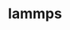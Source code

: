 ---
title: "lammps"
layout: cache
categories: [package, develop-2023-10-29]
meta: {"versions": ["20230802"], "compilers": ["cce@=15.0.1", "gcc@=11.4.0", "gcc@=7.3.1", "gcc@=9.4.0", "oneapi@=2023.2.0"], "oss": ["amzn2", "rhel8", "ubuntu20.04"], "platforms": ["linux"], "targets": ["aarch64", "neoverse_n1", "neoverse_v1", "ppc64le", "x86_64_v3", "zen4"], "stacks": ["aws-isc", "aws-isc-aarch64", "e4s", "e4s-cray-rhel", "e4s-neoverse_v1", "e4s-oneapi", "e4s-power", "root"], "num_specs": 8, "num_specs_by_stack": {"root": 8, "aws-isc-aarch64": 2, "aws-isc": 1, "e4s-cray-rhel": 1, "e4s-neoverse_v1": 1, "e4s-power": 1, "e4s": 1, "e4s-oneapi": 1}}
spec_details: [{"hash": "pefnz3dzdnqletabz7pskbfsj25mqbfx", "compiler": "gcc@=7.3.1", "versions": ["20230802"], "os": "amzn2", "platform": "linux", "target": "aarch64", "variants": ["~adios", "~amoeba", "~asphere", "~atc", "~awpmd", "~bocs", "~body", "~bpm", "~brownian", "build_system=cmake", "build_type=Release", "~cg-dna", "~cg-spica", "~class2", "~colloid", "~colvars", "~compress", "~coreshell", "~cuda", "~cuda_mps", "~dielectric", "~diffraction", "~dipole", "~dpd-basic", "~dpd-meso", "~dpd-react", "~dpd-smooth", "~drude", "~eff", "~electrode", "~exceptions", "~extra-compute", "~extra-dump", "~extra-fix", "~extra-molecule", "~extra-pair", "~fep", "~ffmpeg", "fftw_precision=double", "generator=make", "gpu_precision=mixed", "~granular", "~h5md", "~intel", "~interlayer", "~ipo", "~jpeg", "~kim", "~kokkos", "+kspace", "lammps_sizes=smallbig", "~latboltz", "~lepton", "+lib", "~machdyn", "~manifold", "+manybody", "~mc", "~meam", "~mesont", "~mgpt", "~misc", "~ml-hdnnp", "~ml-iap", "~ml-pod", "~ml-rann", "~ml-snap", "~mofff", "+molecule", "~molfile", "+mpi", "~mpiio", "~netcdf", "~opencl", "+openmp", "~openmp-package", "~opt", "~orient", "~peri", "~phonon", "~plugin", "~plumed", "~png", "~poems", "~ptm", "~python", "~qeq", "~qtb", "~reaction", "~reaxff", "~replica", "+rigid", "~rocm", "~shock", "~smtbq", "~sph", "~spin", "~srd", "~tally", "~uef", "~voronoi", "~vtk", "~yaff"], "stacks": ["root", "aws-isc-aarch64"], "size": "-", "tarball": "https://binaries.spack.io/develop-2023-10-29/build_cache/linux-amzn2-aarch64/gcc-7.3.1/lammps-20230802/linux-amzn2-aarch64-gcc-7.3.1-lammps-20230802-pefnz3dzdnqletabz7pskbfsj25mqbfx.spack"}, {"hash": "dm6vmeg3mwolrtu3evvzz2vjgkvneyfr", "compiler": "gcc@=7.3.1", "versions": ["20230802"], "os": "amzn2", "platform": "linux", "target": "neoverse_n1", "variants": ["~adios", "~amoeba", "~asphere", "~atc", "~awpmd", "~bocs", "~body", "~bpm", "~brownian", "build_system=cmake", "build_type=Release", "~cg-dna", "~cg-spica", "~class2", "~colloid", "~colvars", "~compress", "~coreshell", "~cuda", "~cuda_mps", "~dielectric", "~diffraction", "~dipole", "~dpd-basic", "~dpd-meso", "~dpd-react", "~dpd-smooth", "~drude", "~eff", "~electrode", "~exceptions", "~extra-compute", "~extra-dump", "~extra-fix", "~extra-molecule", "~extra-pair", "~fep", "~ffmpeg", "fftw_precision=double", "generator=make", "gpu_precision=mixed", "~granular", "~h5md", "~intel", "~interlayer", "~ipo", "~jpeg", "~kim", "~kokkos", "+kspace", "lammps_sizes=smallbig", "~latboltz", "~lepton", "+lib", "~machdyn", "~manifold", "+manybody", "~mc", "~meam", "~mesont", "~mgpt", "~misc", "~ml-hdnnp", "~ml-iap", "~ml-pod", "~ml-rann", "~ml-snap", "~mofff", "+molecule", "~molfile", "+mpi", "~mpiio", "~netcdf", "~opencl", "+openmp", "~openmp-package", "~opt", "~orient", "~peri", "~phonon", "~plugin", "~plumed", "~png", "~poems", "~ptm", "~python", "~qeq", "~qtb", "~reaction", "~reaxff", "~replica", "+rigid", "~rocm", "~shock", "~smtbq", "~sph", "~spin", "~srd", "~tally", "~uef", "~voronoi", "~vtk", "~yaff"], "stacks": ["root", "aws-isc-aarch64"], "size": "-", "tarball": "https://binaries.spack.io/develop-2023-10-29/build_cache/linux-amzn2-neoverse_n1/gcc-7.3.1/lammps-20230802/linux-amzn2-neoverse_n1-gcc-7.3.1-lammps-20230802-dm6vmeg3mwolrtu3evvzz2vjgkvneyfr.spack"}, {"hash": "zg6eflls5u27vc762dmnbur4zb7vtotg", "compiler": "gcc@=7.3.1", "versions": ["20230802"], "os": "amzn2", "platform": "linux", "target": "x86_64_v3", "variants": ["~adios", "~amoeba", "~asphere", "~atc", "~awpmd", "~bocs", "~body", "~bpm", "~brownian", "build_system=cmake", "build_type=Release", "~cg-dna", "~cg-spica", "~class2", "~colloid", "~colvars", "~compress", "~coreshell", "~cuda", "~cuda_mps", "~dielectric", "~diffraction", "~dipole", "~dpd-basic", "~dpd-meso", "~dpd-react", "~dpd-smooth", "~drude", "~eff", "~electrode", "~exceptions", "~extra-compute", "~extra-dump", "~extra-fix", "~extra-molecule", "~extra-pair", "~fep", "~ffmpeg", "fftw_precision=double", "generator=make", "gpu_precision=mixed", "~granular", "~h5md", "~intel", "~interlayer", "~ipo", "~jpeg", "~kim", "~kokkos", "+kspace", "lammps_sizes=smallbig", "~latboltz", "~lepton", "+lib", "~machdyn", "~manifold", "+manybody", "~mc", "~meam", "~mesont", "~mgpt", "~misc", "~ml-hdnnp", "~ml-iap", "~ml-pod", "~ml-rann", "~ml-snap", "~mofff", "+molecule", "~molfile", "+mpi", "~mpiio", "~netcdf", "~opencl", "+openmp", "~openmp-package", "~opt", "~orient", "~peri", "~phonon", "~plugin", "~plumed", "~png", "~poems", "~ptm", "~python", "~qeq", "~qtb", "~reaction", "~reaxff", "~replica", "+rigid", "~rocm", "~shock", "~smtbq", "~sph", "~spin", "~srd", "~tally", "~uef", "~voronoi", "~vtk", "~yaff"], "stacks": ["aws-isc", "root"], "size": "-", "tarball": "https://binaries.spack.io/develop-2023-10-29/build_cache/linux-amzn2-x86_64_v3/gcc-7.3.1/lammps-20230802/linux-amzn2-x86_64_v3-gcc-7.3.1-lammps-20230802-zg6eflls5u27vc762dmnbur4zb7vtotg.spack"}, {"hash": "bbncyzg5kc527htyiv3abohppbvcr2m3", "compiler": "cce@=15.0.1", "versions": ["20230802"], "os": "rhel8", "platform": "linux", "target": "zen4", "variants": ["~adios", "~amoeba", "~asphere", "~atc", "~awpmd", "~bocs", "~body", "~bpm", "~brownian", "build_system=cmake", "build_type=Release", "~cg-dna", "~cg-spica", "~class2", "~colloid", "~colvars", "~compress", "~coreshell", "~cuda", "~cuda_mps", "~dielectric", "~diffraction", "~dipole", "~dpd-basic", "~dpd-meso", "~dpd-react", "~dpd-smooth", "~drude", "~eff", "~electrode", "~exceptions", "~extra-compute", "~extra-dump", "~extra-fix", "~extra-molecule", "~extra-pair", "~fep", "~ffmpeg", "fftw_precision=double", "generator=make", "gpu_precision=mixed", "~granular", "~h5md", "~intel", "~interlayer", "~ipo", "~jpeg", "~kim", "~kokkos", "+kspace", "lammps_sizes=smallbig", "~latboltz", "~lepton", "+lib", "~machdyn", "~manifold", "+manybody", "~mc", "~meam", "~mesont", "~mgpt", "~misc", "~ml-hdnnp", "~ml-iap", "~ml-pod", "~ml-rann", "~ml-snap", "~mofff", "+molecule", "~molfile", "+mpi", "~mpiio", "~netcdf", "~opencl", "+openmp", "~openmp-package", "~opt", "~orient", "~peri", "~phonon", "~plugin", "~plumed", "~png", "~poems", "~ptm", "~python", "~qeq", "~qtb", "~reaction", "~reaxff", "~replica", "+rigid", "~rocm", "~shock", "~smtbq", "~sph", "~spin", "~srd", "~tally", "~uef", "~voronoi", "~vtk", "~yaff"], "stacks": ["root", "e4s-cray-rhel"], "size": "-", "tarball": "https://binaries.spack.io/develop-2023-10-29/build_cache/linux-rhel8-zen4/cce-15.0.1/lammps-20230802/linux-rhel8-zen4-cce-15.0.1-lammps-20230802-bbncyzg5kc527htyiv3abohppbvcr2m3.spack"}, {"hash": "deiknc6a4ueeyqm3ns35thasj7hnj37t", "compiler": "gcc@=11.4.0", "versions": ["20230802"], "os": "ubuntu20.04", "platform": "linux", "target": "neoverse_v1", "variants": ["~adios", "~amoeba", "~asphere", "~atc", "~awpmd", "~bocs", "~body", "~bpm", "~brownian", "build_system=cmake", "build_type=Release", "~cg-dna", "~cg-spica", "~class2", "~colloid", "~colvars", "~compress", "~coreshell", "~cuda", "~cuda_mps", "~dielectric", "~diffraction", "~dipole", "~dpd-basic", "~dpd-meso", "~dpd-react", "~dpd-smooth", "~drude", "~eff", "~electrode", "~exceptions", "~extra-compute", "~extra-dump", "~extra-fix", "~extra-molecule", "~extra-pair", "~fep", "~ffmpeg", "fftw_precision=double", "generator=make", "gpu_precision=mixed", "~granular", "~h5md", "~intel", "~interlayer", "~ipo", "~jpeg", "~kim", "~kokkos", "+kspace", "lammps_sizes=smallbig", "~latboltz", "~lepton", "+lib", "~machdyn", "~manifold", "+manybody", "~mc", "~meam", "~mesont", "~mgpt", "~misc", "~ml-hdnnp", "~ml-iap", "~ml-pod", "~ml-rann", "~ml-snap", "~mofff", "+molecule", "~molfile", "+mpi", "~mpiio", "~netcdf", "~opencl", "+openmp", "~openmp-package", "~opt", "~orient", "~peri", "~phonon", "~plugin", "~plumed", "~png", "~poems", "~ptm", "~python", "~qeq", "~qtb", "~reaction", "~reaxff", "~replica", "+rigid", "~rocm", "~shock", "~smtbq", "~sph", "~spin", "~srd", "~tally", "~uef", "~voronoi", "~vtk", "~yaff"], "stacks": ["e4s-neoverse_v1", "root"], "size": "-", "tarball": "https://binaries.spack.io/develop-2023-10-29/build_cache/linux-ubuntu20.04-neoverse_v1/gcc-11.4.0/lammps-20230802/linux-ubuntu20.04-neoverse_v1-gcc-11.4.0-lammps-20230802-deiknc6a4ueeyqm3ns35thasj7hnj37t.spack"}, {"hash": "6alb6fhtr4lc72pq4uzt6bhvq45tzeaw", "compiler": "gcc@=9.4.0", "versions": ["20230802"], "os": "ubuntu20.04", "platform": "linux", "target": "ppc64le", "variants": ["~adios", "~amoeba", "~asphere", "~atc", "~awpmd", "~bocs", "~body", "~bpm", "~brownian", "build_system=cmake", "build_type=Release", "~cg-dna", "~cg-spica", "~class2", "~colloid", "~colvars", "~compress", "~coreshell", "~cuda", "~cuda_mps", "~dielectric", "~diffraction", "~dipole", "~dpd-basic", "~dpd-meso", "~dpd-react", "~dpd-smooth", "~drude", "~eff", "~electrode", "~exceptions", "~extra-compute", "~extra-dump", "~extra-fix", "~extra-molecule", "~extra-pair", "~fep", "~ffmpeg", "fftw_precision=double", "generator=make", "gpu_precision=mixed", "~granular", "~h5md", "~intel", "~interlayer", "~ipo", "~jpeg", "~kim", "~kokkos", "+kspace", "lammps_sizes=smallbig", "~latboltz", "~lepton", "+lib", "~machdyn", "~manifold", "+manybody", "~mc", "~meam", "~mesont", "~mgpt", "~misc", "~ml-hdnnp", "~ml-iap", "~ml-pod", "~ml-rann", "~ml-snap", "~mofff", "+molecule", "~molfile", "+mpi", "~mpiio", "~netcdf", "~opencl", "+openmp", "~openmp-package", "~opt", "~orient", "~peri", "~phonon", "~plugin", "~plumed", "~png", "~poems", "~ptm", "~python", "~qeq", "~qtb", "~reaction", "~reaxff", "~replica", "+rigid", "~rocm", "~shock", "~smtbq", "~sph", "~spin", "~srd", "~tally", "~uef", "~voronoi", "~vtk", "~yaff"], "stacks": ["root", "e4s-power"], "size": "-", "tarball": "https://binaries.spack.io/develop-2023-10-29/build_cache/linux-ubuntu20.04-ppc64le/gcc-9.4.0/lammps-20230802/linux-ubuntu20.04-ppc64le-gcc-9.4.0-lammps-20230802-6alb6fhtr4lc72pq4uzt6bhvq45tzeaw.spack"}, {"hash": "2kj7u7qf4am7chcbx7s7fffaqjn3ktja", "compiler": "gcc@=11.4.0", "versions": ["20230802"], "os": "ubuntu20.04", "platform": "linux", "target": "x86_64_v3", "variants": ["~adios", "~amoeba", "~asphere", "~atc", "~awpmd", "~bocs", "~body", "~bpm", "~brownian", "build_system=cmake", "build_type=Release", "~cg-dna", "~cg-spica", "~class2", "~colloid", "~colvars", "~compress", "~coreshell", "~cuda", "~cuda_mps", "~dielectric", "~diffraction", "~dipole", "~dpd-basic", "~dpd-meso", "~dpd-react", "~dpd-smooth", "~drude", "~eff", "~electrode", "~exceptions", "~extra-compute", "~extra-dump", "~extra-fix", "~extra-molecule", "~extra-pair", "~fep", "~ffmpeg", "fftw_precision=double", "generator=make", "gpu_precision=mixed", "~granular", "~h5md", "~intel", "~interlayer", "~ipo", "~jpeg", "~kim", "~kokkos", "+kspace", "lammps_sizes=smallbig", "~latboltz", "~lepton", "+lib", "~machdyn", "~manifold", "+manybody", "~mc", "~meam", "~mesont", "~mgpt", "~misc", "~ml-hdnnp", "~ml-iap", "~ml-pod", "~ml-rann", "~ml-snap", "~mofff", "+molecule", "~molfile", "+mpi", "~mpiio", "~netcdf", "~opencl", "+openmp", "~openmp-package", "~opt", "~orient", "~peri", "~phonon", "~plugin", "~plumed", "~png", "~poems", "~ptm", "~python", "~qeq", "~qtb", "~reaction", "~reaxff", "~replica", "+rigid", "~rocm", "~shock", "~smtbq", "~sph", "~spin", "~srd", "~tally", "~uef", "~voronoi", "~vtk", "~yaff"], "stacks": ["root", "e4s"], "size": "-", "tarball": "https://binaries.spack.io/develop-2023-10-29/build_cache/linux-ubuntu20.04-x86_64_v3/gcc-11.4.0/lammps-20230802/linux-ubuntu20.04-x86_64_v3-gcc-11.4.0-lammps-20230802-2kj7u7qf4am7chcbx7s7fffaqjn3ktja.spack"}, {"hash": "chrk5br4htcstrw5cttmoez3jryo5ev2", "compiler": "oneapi@=2023.2.0", "versions": ["20230802"], "os": "ubuntu20.04", "platform": "linux", "target": "x86_64_v3", "variants": ["~adios", "~amoeba", "~asphere", "~atc", "~awpmd", "~bocs", "~body", "~bpm", "~brownian", "build_system=cmake", "build_type=Release", "~cg-dna", "~cg-spica", "~class2", "~colloid", "~colvars", "~compress", "~coreshell", "~cuda", "~cuda_mps", "~dielectric", "~diffraction", "~dipole", "~dpd-basic", "~dpd-meso", "~dpd-react", "~dpd-smooth", "~drude", "~eff", "~electrode", "~exceptions", "~extra-compute", "~extra-dump", "~extra-fix", "~extra-molecule", "~extra-pair", "~fep", "~ffmpeg", "fftw_precision=double", "generator=make", "gpu_precision=mixed", "~granular", "~h5md", "~intel", "~interlayer", "~ipo", "~jpeg", "~kim", "~kokkos", "+kspace", "lammps_sizes=smallbig", "~latboltz", "~lepton", "+lib", "~machdyn", "~manifold", "+manybody", "~mc", "~meam", "~mesont", "~mgpt", "~misc", "~ml-hdnnp", "~ml-iap", "~ml-pod", "~ml-rann", "~ml-snap", "~mofff", "+molecule", "~molfile", "+mpi", "~mpiio", "~netcdf", "~opencl", "+openmp", "~openmp-package", "~opt", "~orient", "~peri", "~phonon", "~plugin", "~plumed", "~png", "~poems", "~ptm", "~python", "~qeq", "~qtb", "~reaction", "~reaxff", "~replica", "+rigid", "~rocm", "~shock", "~smtbq", "~sph", "~spin", "~srd", "~tally", "~uef", "~voronoi", "~vtk", "~yaff"], "stacks": ["root", "e4s-oneapi"], "size": "-", "tarball": "https://binaries.spack.io/develop-2023-10-29/build_cache/linux-ubuntu20.04-x86_64_v3/oneapi-2023.2.0/lammps-20230802/linux-ubuntu20.04-x86_64_v3-oneapi-2023.2.0-lammps-20230802-chrk5br4htcstrw5cttmoez3jryo5ev2.spack"}]
---